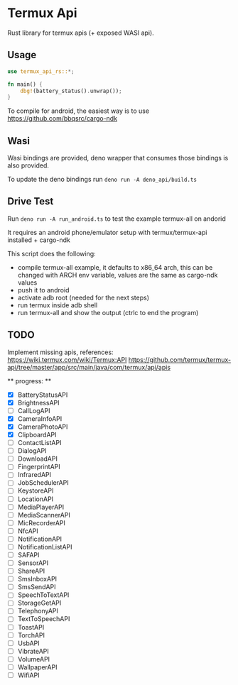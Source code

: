 # Termux Api

Rust library for termux apis (+ exposed WASI api).

## Usage

```rs
use termux_api_rs::*;

fn main() {
    dbg!(battery_status().unwrap());
}
```

To compile for android, the easiest way is to use
https://github.com/bbqsrc/cargo-ndk

## Wasi

Wasi bindings are provided, deno wrapper that consumes those bindings is also
provided.

To update the deno bindings run `deno run -A deno_api/build.ts`

## Drive Test

Run `deno run -A run_android.ts` to test the example termux-all on andorid

It requires an android phone/emulator setup with termux/termux-api installed +
cargo-ndk

This script does the following:

- compile termux-all example, it defaults to x86_64 arch, this can be changed
  with ARCH env variable, values are the same as cargo-ndk values
- push it to android
- activate adb root (needed for the next steps)
- run termux inside adb shell
- run termux-all and show the output (ctrlc to end the program)

## TODO

Implement missing apis, references: https://wiki.termux.com/wiki/Termux:API
https://github.com/termux/termux-api/tree/master/app/src/main/java/com/termux/api/apis

** progress: **

- [x] BatteryStatusAPI
- [x] BrightnessAPI
- [ ] CallLogAPI
- [x] CameraInfoAPI
- [x] CameraPhotoAPI
- [x] ClipboardAPI
- [ ] ContactListAPI
- [ ] DialogAPI
- [ ] DownloadAPI
- [ ] FingerprintAPI
- [ ] InfraredAPI
- [ ] JobSchedulerAPI
- [ ] KeystoreAPI
- [ ] LocationAPI
- [ ] MediaPlayerAPI
- [ ] MediaScannerAPI
- [ ] MicRecorderAPI
- [ ] NfcAPI
- [ ] NotificationAPI
- [ ] NotificationListAPI
- [ ] SAFAPI
- [ ] SensorAPI
- [ ] ShareAPI
- [ ] SmsInboxAPI
- [ ] SmsSendAPI
- [ ] SpeechToTextAPI
- [ ] StorageGetAPI
- [ ] TelephonyAPI
- [ ] TextToSpeechAPI
- [ ] ToastAPI
- [ ] TorchAPI
- [ ] UsbAPI
- [ ] VibrateAPI
- [ ] VolumeAPI
- [ ] WallpaperAPI
- [ ] WifiAPI
